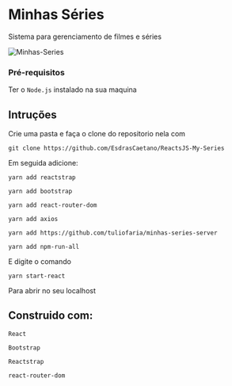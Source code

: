 # Minhas Séries

Sistema para gerenciamento de filmes e séries

![Minhas-Series](https://github.com/EsdrasCaetano/ReactsJS-My-Series/blob/master/rd-my-series.gif)

### Pré-requisitos

Ter o `Node.js` instalado na sua maquina

## Intruções

Crie uma pasta e faça o clone do repositorio nela com

`git clone https://github.com/EsdrasCaetano/ReactsJS-My-Series`

Em seguida adicione:

`yarn add reactstrap`

`yarn add bootstrap`

`yarn add react-router-dom`

`yarn add axios`

`yarn add https://github.com/tuliofaria/minhas-series-server`

`yarn add npm-run-all`

E digite o comando

`yarn start-react`

Para abrir no seu localhost

## Construido com:

`React`

`Bootstrap`

`Reactstrap`

`react-router-dom`
